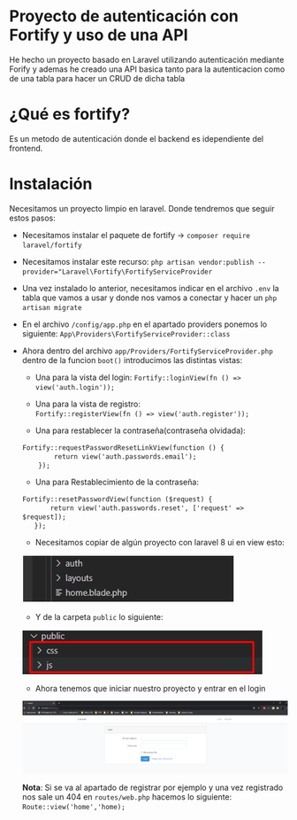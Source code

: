# Proyecto de autenticación con Fortify y uso de una API

He hecho un proyecto basado en Laravel utilizando autenticación mediante Forify y ademas he creado una API basica tanto para la autenticacion como de una tabla para hacer un CRUD de dicha tabla

# ¿Qué es fortify?

Es un metodo de autenticación donde el backend es idependiente del frontend.

# Instalación

Necesitamos un proyecto limpio en laravel. Donde tendremos que seguir estos pasos:

* Necesitamos instalar el paquete de fortify -> ``composer require laravel/fortify``
* Necesitamos instalar este recurso: ``php artisan vendor:publish --provider="Laravel\Fortify\FortifyServiceProvider``
* Una vez instalado lo anterior, necesitamos indicar en el archivo ``.env`` la tabla que vamos a usar y donde nos vamos a conectar y hacer un ``php artisan migrate``
* En el archivo ``/config/app.php`` en el apartado providers ponemos lo siguiente: ``App\Providers\FortifyServiceProvider::class``
* Ahora dentro del archivo ``app/Providers/FortifyServiceProvider.php`` dentro de la funcion ``boot()`` introducimos las distintas vistas:
    - Una para la vista del login: 
    ``Fortify::loginView(fn () => view('auth.login'));``
    
    - Una para la vista de registro:   
    ``Fortify::registerView(fn () => view('auth.register'));``
    
    - Una para restablecer la contraseña(contraseña olvidada):
    ```
    Fortify::requestPasswordResetLinkView(function () {
            return view('auth.passwords.email');
        });
     ``` 
     - Una para Restablecimiento de la contraseña:
     ```
     Fortify::resetPasswordView(function ($request) {
            return view('auth.passwords.reset', ['request' => $request]);
        });
     ```
     * Necesitamos copiar de algún proyecto con laravel 8 ui en view esto:
     
     ![Alt text](/img/Screenshot_2.png?raw=true)
     
     * Y de la carpeta ``public`` lo siguiente:
      
     ![Alt text](/img/Screenshot_3.png?raw=true)
     
     * Ahora tenemos que iniciar nuestro proyecto y entrar en el login
     
     ![Alt text](/img/Screenshot_4.png?raw=true)
     
     **Nota**: Si se va al apartado de registrar por ejemplo y una vez registrado nos sale un 404 en ``routes/web.php`` hacemos lo siguiente:
     ``Route::view('home','home);``
     
     
     
